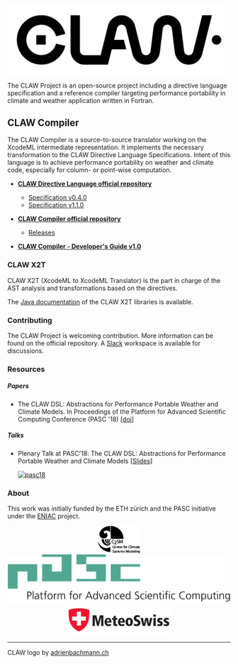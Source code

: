 ![CLAW Logo](resources/logo_full_black.png)


The CLAW Project is an open-source project including a directive language
specification and a reference compiler targeting performance portability in
climate and weather application written in Fortran.

## CLAW Compiler
The CLAW Compiler is a source-to-source translator working on the XcodeML
intermediate representation. It implements the necessary transformation to the
CLAW Directive Language Specifications.
Intent of this language is to achieve performance portability on weather and
climate code, especially for column- or point-wise computation.

* [**CLAW Directive Language official repository**](https://github.com/claw-project/claw-language-specification)
  * [Specification v0.4.0](./resources/claw_language_specifications_v0.4.0.pdf)
  * [Specification v1.1.0](./resources/claw_language_specifications_v1.1.0.pdf)

* [**CLAW Compiler official repository**](https://github.com/claw-project/claw-compiler)
  * [Releases](https://github.com/claw-project/claw-compiler/releases)

* [**CLAW Compiler - Developer's Guide v1.0**](./resources/developers_guide_v1.0.pdf)

### CLAW X2T
CLAW X2T (XcodeML to XcodeML Translator) is the part in charge of the AST
analysis and transformations based on the directives.

The [Java documentation](./javadoc/index.html) of the CLAW X2T libraries is
available.

### Contributing
The CLAW Project is welcoming contribution. More information can be found on the official
repository.
A [Slack](https://claw-compiler.slack.com/) workspace is available for discussions.

### Resources

##### Papers
*  The CLAW DSL: Abstractions for Performance Portable Weather and Climate Models. In Proceedings of the Platform for Advanced Scientific Computing Conference (PASC '18)  [[doi]((https://doi.org/10.1145/3218176.3218226))]


##### Talks
* Plenary Talk at PASC'18: The CLAW DSL: Abstractions for Performance Portable
  Weather and Climate Models [[Slides](./resources/20180702_claw_pasc18.pdf)]

  [![pasc18](https://img.youtube.com/vi/zns7JcbuKB4/2.jpg)](https://www.youtube.com/watch?v=zns7JcbuKB4)

### About
This work was initially funded by the ETH zürich and the PASC initiative under
the [ENIAC](http://www.pasc-ch.org/projects/2017-2020/eniac/) project.


<div style="text-align:center">
<a href="http://www.c2sm.ethz.ch" target="_blank"><img src ="resources/c2sm_logo_black.png"/></a>
<a href="https://www.pasc-ch.org" target="_blank"><img src ="resources/pasc_logo.svg"/></a>
<a href="http://www.meteoswiss.admin.ch" target="_blank"><img src ="resources/mch_logo_1.png"/></a>
</div>

---
CLAW logo by [adrienbachmann.ch](http://www.adrienbachmann.ch)
